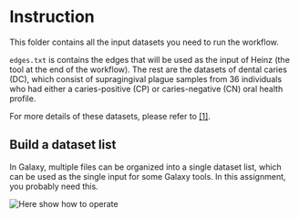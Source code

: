 # Instruction

This folder contains all the input datasets you need to run the workflow.

`edges.txt` is contains the edges that will be used as the input of Heinz (the tool at the end of the workflow). The rest are the datasets of dental caries (DC), which consist of supragingival plague samples from 36 individuals who had either a caries-positive (CP) or caries-negative (CN) oral health profile.

For more details of these datasets, please refer
to [[1]](https://github.com/ibivu/B4TM-Galaxy-2017/blob/master/papers/metaModules.pdf).

## Build a dataset list
In Galaxy, multiple files can be organized into a single dataset list, which
can be used as the single input for some Galaxy tools. In this assignment, you
probably need this.


![Here show how to operate](https://github.com/ibivu/B4TM-Galaxy-2017/blob/master/.github/1.png)
